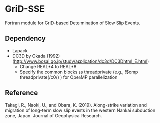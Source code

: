 # GriD-SSE
Fortran module for GriD-based Determination of Slow Slip Events.

## Dependency
- Lapack
- DC3D by Okada (1992) (http://www.bosai.go.jp/study/application/dc3d/DC3Dhtml_E.html)
    - Change REAL\*4 to REAL\*8  
    - Specify the common blocks as threadprivate (e.g., !$omp threadprivate(/c0/) ) for OpenMP parallelization  

## Reference
Takagi, R., Naoki, U., and Obara, K. (2019). Along-strike variation and migration of long-term slow slip events in the western Nankai subduction zone, Japan. Journal of Geophysical Research.
